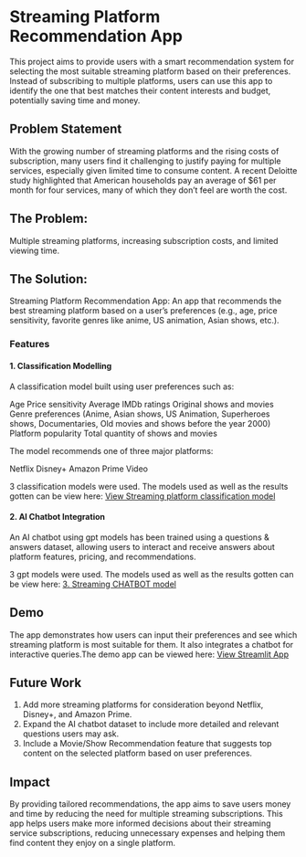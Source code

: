 # Streaming Platform Recommendation App
This project aims to provide users with a smart recommendation system for selecting the most suitable streaming platform based on their preferences. Instead of subscribing to multiple platforms, users can use this app to identify the one that best matches their content interests and budget, potentially saving time and money.

## Problem Statement
With the growing number of streaming platforms and the rising costs of subscription, many users find it challenging to justify paying for multiple services, especially given limited time to consume content. A recent Deloitte study highlighted that American households pay an average of $61 per month for four services, many of which they don’t feel are worth the cost.

## The Problem:
Multiple streaming platforms, increasing subscription costs, and limited viewing time.

## The Solution:
Streaming Platform Recommendation App: An app that recommends the best streaming platform based on a user’s preferences (e.g., age, price sensitivity, favorite genres like anime, US animation, Asian shows, etc.).

### Features
#### 1. Classification Modelling
A classification model built using user preferences such as:

Age
Price sensitivity
Average IMDb ratings
Original shows and movies
Genre preferences (Anime, Asian shows, US Animation, Superheroes shows, Documentaries, Old movies and shows before the year 2000)
Platform popularity
Total quantity of shows and movies	


The model recommends one of three major platforms:

Netflix
Disney+
Amazon Prime Video

3 classification models were used. The models used as well as the results gotten can be view here:
[View Streaming platform classification model](https://github.com/D3nz1ll/Denzil_capstone_chatbot_GitHub/blob/main/2.%20Streaming%20platform%20classification%20model.ipynb)

#### 2. AI Chatbot Integration
An AI chatbot using gpt models has been trained using a questions & answers dataset, allowing users to interact and receive answers about platform features, pricing, and recommendations.

3 gpt models were used. The models used as well as the results gotten can be view here:
[3. Streaming CHATBOT model](https://github.com/D3nz1ll/Denzil_capstone_chatbot_GitHub/blob/main/3._reaming_CHATBOT.ipynb)

## Demo
The app demonstrates how users can input their preferences and see which streaming platform is most suitable for them. It also integrates a chatbot for interactive queries.The demo app can be viewed here:
[View Streamlit App](https://denzilcapstone-recommenderandchatbot.streamlit.app/)


## Future Work
1. Add more streaming platforms for consideration beyond Netflix, Disney+, and Amazon Prime.
2. Expand the AI chatbot dataset to include more detailed and relevant questions users may ask.
3. Include a Movie/Show Recommendation feature that suggests top content on the selected platform based on user preferences.


## Impact
By providing tailored recommendations, the app aims to save users money and time by reducing the need for multiple streaming subscriptions. This app helps users make more informed decisions about their streaming service subscriptions, reducing unnecessary expenses and helping them find content they enjoy on a single platform.
